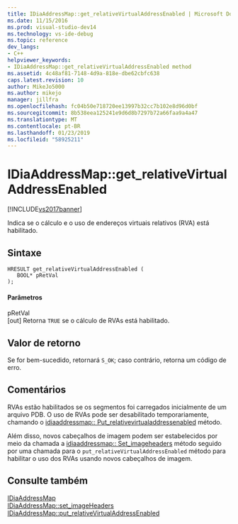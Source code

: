 ```yaml
---
title: IDiaAddressMap::get_relativeVirtualAddressEnabled | Microsoft Docs
ms.date: 11/15/2016
ms.prod: visual-studio-dev14
ms.technology: vs-ide-debug
ms.topic: reference
dev_langs:
- C++
helpviewer_keywords:
- IDiaAddressMap::get_relativeVirtualAddressEnabled method
ms.assetid: 4c48af81-7148-4d9a-818e-dbe62cbfc638
caps.latest.revision: 10
author: MikeJo5000
ms.author: mikejo
manager: jillfra
ms.openlocfilehash: fc04b50e718720ee13997b32cc7b102e8d96d0bf
ms.sourcegitcommit: 8b538eea125241e9d6d8b7297b72a66faa9a4a47
ms.translationtype: MT
ms.contentlocale: pt-BR
ms.lasthandoff: 01/23/2019
ms.locfileid: "58925211"
---
```

# <a name="idiaaddressmapgetrelativevirtualaddressenabled"></a>IDiaAddressMap::get_relativeVirtualAddressEnabled
[!INCLUDE[vs2017banner](../../includes/vs2017banner.md)]

Indica se o cálculo e o uso de endereços virtuais relativos (RVA) está habilitado.  
  
## <a name="syntax"></a>Sintaxe  
  
```cpp#  
HRESULT get_relativeVirtualAddressEnabled (   
   BOOL* pRetVal  
);  
```  
  
#### <a name="parameters"></a>Parâmetros  
 pRetVal  
 [out] Retorna `TRUE` se o cálculo de RVAs está habilitado.  
  
## <a name="return-value"></a>Valor de retorno  
 Se for bem-sucedido, retornará `S_OK`; caso contrário, retorna um código de erro.  
  
## <a name="remarks"></a>Comentários  
 RVAs estão habilitados se os segmentos foi carregados inicialmente de um arquivo PDB. O uso de RVAs pode ser desabilitado temporariamente, chamando o [idiaaddressmap:: Put_relativevirtualaddressenabled](../../debugger/debug-interface-access/idiaaddressmap-put-relativevirtualaddressenabled.md) método.  
  
 Além disso, novos cabeçalhos de imagem podem ser estabelecidos por meio da chamada a [idiaaddressmap:: Set_imageheaders](../../debugger/debug-interface-access/idiaaddressmap-set-imageheaders.md) método seguido por uma chamada para o `put_relativeVirtualAddressEnabled` método para habilitar o uso dos RVAs usando novos cabeçalhos de imagem.  
  
## <a name="see-also"></a>Consulte também  
 [IDiaAddressMap](../../debugger/debug-interface-access/idiaaddressmap.md)   
 [IDiaAddressMap::set_imageHeaders](../../debugger/debug-interface-access/idiaaddressmap-set-imageheaders.md)   
 [IDiaAddressMap::put_relativeVirtualAddressEnabled](../../debugger/debug-interface-access/idiaaddressmap-put-relativevirtualaddressenabled.md)
